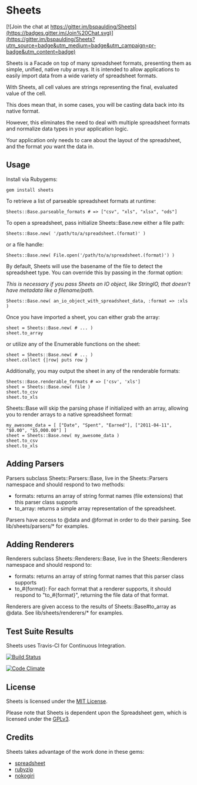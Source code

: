Sheets
==========

[![Join the chat at https://gitter.im/bspaulding/Sheets](https://badges.gitter.im/Join%20Chat.svg)](https://gitter.im/bspaulding/Sheets?utm_source=badge&utm_medium=badge&utm_campaign=pr-badge&utm_content=badge)

Sheets is a Facade on top of many spreadsheet formats, presenting them as simple, unified, native ruby arrays. It is intended to allow applications to easily import data from a wide variety of spreadsheet formats.

With Sheets, all cell values are strings representing the final, evaluated value of the cell.

This does mean that, in some cases, you will be casting data back into its native format.

However, this eliminates the need to deal with multiple spreadsheet formats and normalize data types in your application logic.

Your application only needs to care about the layout of the spreadsheet, and the format *you* want the data in.

Usage
----------

Install via Rubygems:

    gem install sheets

To retrieve a list of parseable spreadsheet formats at runtime:

    Sheets::Base.parseable_formats # => ["csv", "xls", "xlsx", "ods"]

To open a spreadsheet, pass initialize Sheets::Base.new either a file path:

    Sheets::Base.new( '/path/to/a/spreadsheet.(format)' )

or a file handle:

    Sheets::Base.new( File.open('/path/to/a/spreadsheet.(format)') )

By default, Sheets will use the basename of the file to detect the spreadsheet type. You can override this by passing in the :format option:

*This is necessary if you pass Sheets an IO object, like StringIO, that doesn't have metadata like a filename/path.*

    Sheets::Base.new( an_io_object_with_spreadsheet_data, :format => :xls )

Once you have imported a sheet, you can either grab the array:

    sheet = Sheets::Base.new( # ... )
    sheet.to_array

or utilize any of the Enumerable functions on the sheet:

    sheet = Sheets::Base.new( # ... )
    sheet.collect {|row| puts row }

Additionally, you may output the sheet in any of the renderable formats:

    Sheets::Base.renderable_formats # => ['csv', 'xls']
    sheet = Sheets::Base.new( file )
    sheet.to_csv
    sheet.to_xls

Sheets::Base will skip the parsing phase if initialized with an array, allowing you to render arrays to a native spreadsheet format:

    my_awesome_data = [ ["Date", "Spent", "Earned"], ["2011-04-11", "$0.00", "$5,000.00"] ]
    sheet = Sheets::Base.new( my_awesome_data )
    sheet.to_csv
    sheet.to_xls

Adding Parsers
------------

Parsers subclass Sheets::Parsers::Base, live in the Sheets::Parsers namespace and should respond to two methods:

* formats: returns an array of string format names (file extensions) that this parser class supports
* to_array: returns a simple array representation of the spreadsheet.

Parsers have access to @data and @format in order to do their parsing. See lib/sheets/parsers/* for examples.

Adding Renderers
------------

Renderers subclass Sheets::Renderers::Base, live in the Sheets::Renderers namespace and should respond to:

* formats: returns an array of string format names that this parser class supports
* to\_#{format}: For each format that a renderer supports, it should respond to "to\_#{format}", returning the file data of that format.

Renderers are given access to the results of Sheets::Base#to_array as @data. See lib/sheets/renderers/* for examples.

Test Suite Results
-----

Sheets uses Travis-CI for Continuous Integration.

[![Build Status](https://travis-ci.org/HealthFidelity/Sheets.png?branch=master)](https://travis-ci.org/HealthFidelity/Sheets)

[![Code Climate](https://codeclimate.com/github/HealthFidelity/Sheets.png)](https://codeclimate.com/github/HealthFidelity/Sheets)


License
----------

Sheets is licensed under the [MIT License](http://www.opensource.org/licenses/mit-license.php).

Please note that Sheets is dependent upon the Spreadsheet gem, which is licensed under the [GPLv3](http://www.opensource.org/licenses/gpl-3.0.html).

Credits
----------

Sheets takes advantage of the work done in these gems:

* [spreadsheet](http://rubygems.org/gems/spreadsheet)
* [rubyzip](http://rubygems.org/gems/rubyzip)
* [nokogiri](http://rubygems.org/gems/nokogiri)
